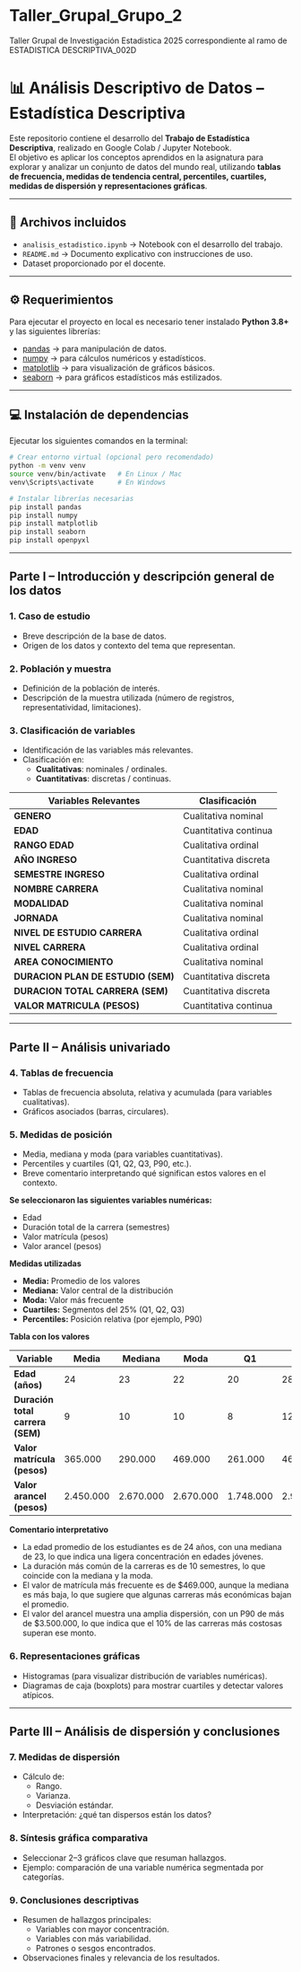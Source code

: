 # Taller_Grupal_Grupo_2
Taller Grupal de Investigación Estadistica 2025 correspondiente al ramo de ESTADISTICA DESCRIPTIVA_002D

# 📊 Análisis Descriptivo de Datos – Estadística Descriptiva

Este repositorio contiene el desarrollo del **Trabajo de Estadística Descriptiva**, realizado en Google Colab / Jupyter Notebook.  
El objetivo es aplicar los conceptos aprendidos en la asignatura para explorar y analizar un conjunto de datos del mundo real, utilizando **tablas de frecuencia, medidas de tendencia central, percentiles, cuartiles, medidas de dispersión y representaciones gráficas**.

---

## 📂 Archivos incluidos
- `analisis_estadistico.ipynb` → Notebook con el desarrollo del trabajo.
- `README.md` → Documento explicativo con instrucciones de uso.
- Dataset proporcionado por el docente.

---

## ⚙️ Requerimientos

Para ejecutar el proyecto en local es necesario tener instalado **Python 3.8+** y las siguientes librerías:

- [pandas](https://pandas.pydata.org/) → para manipulación de datos.  
- [numpy](https://numpy.org/) → para cálculos numéricos y estadísticos.  
- [matplotlib](https://matplotlib.org/) → para visualización de gráficos básicos.  
- [seaborn](https://seaborn.pydata.org/) → para gráficos estadísticos más estilizados.  

---

## 💻 Instalación de dependencias

Ejecutar los siguientes comandos en la terminal:

```bash
# Crear entorno virtual (opcional pero recomendado)
python -m venv venv
source venv/bin/activate   # En Linux / Mac
venv\Scripts\activate      # En Windows

# Instalar librerías necesarias
pip install pandas
pip install numpy
pip install matplotlib
pip install seaborn
pip install openpyxl
```

---

## Parte I – Introducción y descripción general de los datos

### 1. Caso de estudio
- Breve descripción de la base de datos.
- Origen de los datos y contexto del tema que representan.

### 2. Población y muestra
- Definición de la población de interés.
- Descripción de la muestra utilizada (número de registros, representatividad, limitaciones).

### 3. Clasificación de variables
- Identificación de las variables más relevantes.
- Clasificación en:
  - **Cualitativas**: nominales / ordinales.
  - **Cuantitativas**: discretas / continuas.
    
| Variables Relevantes| Clasificación |
|----------|-------------|
| **GENERO** | Cualitativa nominal |
| **EDAD** | Cuantitativa continua |
| **RANGO EDAD** | Cualitativa ordinal |
| **AÑO INGRESO** | Cuantitativa discreta |
| **SEMESTRE INGRESO** | Cualitativa ordinal |
| **NOMBRE CARRERA** | Cualitativa nominal |
| **MODALIDAD** | Cualitativa nominal |
| **JORNADA** | Cualitativa nominal |
| **NIVEL DE ESTUDIO CARRERA** | Cualitativa ordinal |
| **NIVEL CARRERA** | Cualitativa ordinal |
| **AREA CONOCIMIENTO** | Cualitativa nominal |
| **DURACION PLAN DE ESTUDIO (SEM)** | Cuantitativa discreta |
| **DURACION TOTAL CARRERA (SEM)** | Cuantitativa discreta |
| **VALOR MATRICULA (PESOS)** | Cuantitativa continua |
---

## Parte II – Análisis univariado

### 4. Tablas de frecuencia
- Tablas de frecuencia absoluta, relativa y acumulada (para variables cualitativas).
- Gráficos asociados (barras, circulares).

### 5. Medidas de posición
- Media, mediana y moda (para variables cuantitativas).
- Percentiles y cuartiles (Q1, Q2, Q3, P90, etc.).
- Breve comentario interpretando qué significan estos valores en el contexto.

**Se seleccionaron las siguientes variables numéricas:**
- Edad
- Duración total de la carrera (semestres)
- Valor matrícula (pesos)
- Valor arancel (pesos)

**Medidas utilizadas**
- **Media:** Promedio de los valores
- **Mediana:** Valor central de la distribución
- **Moda:** Valor más frecuente
- **Cuartiles:** Segmentos del 25% (Q1, Q2, Q3)
- **Percentiles:** Posición relativa (por ejemplo, P90)

**Tabla con los valores**

| Variable | Media | Mediana | Moda | Q1 | Q3 | P90 |
|----------|-------|---------|------|----|----|-----|
| **Edad (años)** | 24 | 23 | 22 | 20 | 28 | 32 |
| **Duración total carrera (SEM)** | 9 | 10 | 10 | 8 | 12 | 12 |
| **Valor matrícula (pesos)** | 365.000 | 290.000 | 469.000 | 261.000 | 469.000 | 469.000 |
| **Valor arancel (pesos)** | 2.450.000 | 2.670.000 | 2.670.000 | 1.748.000 | 2.920.000 | 3.527.000 |

**Comentario interpretativo**
- La edad promedio de los estudiantes es de 24 años, con una mediana de 23, lo que indica una ligera concentración en edades jóvenes.
- La duración más común de la carreras es de 10 semestres, lo que coincide con la mediana y la moda.
- El valor de matrícula más frecuente es de $469.000, aunque la mediana es más baja, lo que sugiere que algunas carreras más económicas bajan el promedio.
- El valor del arancel muestra una amplia dispersión, con un P90 de más de $3.500.000, lo que indica que el 10% de las carreras más costosas superan ese monto.

### 6. Representaciones gráficas
- Histogramas (para visualizar distribución de variables numéricas).
- Diagramas de caja (boxplots) para mostrar cuartiles y detectar valores atípicos.

---

## Parte III – Análisis de dispersión y conclusiones

### 7. Medidas de dispersión
- Cálculo de:
  - Rango.
  - Varianza.
  - Desviación estándar.
- Interpretación: ¿qué tan dispersos están los datos?

### 8. Síntesis gráfica comparativa
- Seleccionar 2–3 gráficos clave que resuman hallazgos.
- Ejemplo: comparación de una variable numérica segmentada por categorías.

### 9. Conclusiones descriptivas
- Resumen de hallazgos principales:
  - Variables con mayor concentración.
  - Variables con más variabilidad.
  - Patrones o sesgos encontrados.
- Observaciones finales y relevancia de los resultados.
